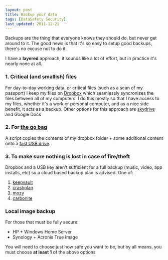 ```yaml
---
layout: post
title: Backup your data
tags: [DataSafety Security]
last_updated: 2011-12-21
---
```


Backups are the thing that everyone knows they should do, but never get around to it. The good news is that 
it's so easy to setup good backups, there's no excuse not to do it.

I have a **layered** approach, it sounds like a lot of effort, but in practice it's nearly none at all.

### 1. Critical (and smallish) files
For day-to-day working data, or critical files (such as a scan of my passport) I keep my files on 
[Dropbox](http://db.tt/PnMCV7X) which seamlessly syncronizes the files between all of my computers. I do this mostly 
so that I have access to my files, whether it's a work or personal computer, and as a nice side benefit, it acts as a backup.
Other options for this approach are [skydrive](https://skydrive.live.com/) and Google Docs


### 2. For [the go bag](http://72hours.org/go_bag.html)
A script copies the contents of my dropbox folder + some additional content onto a 
[fast USB drive](http://www.newegg.com/Product/Product.aspx?Item=N82E16820220253).

### 3. To make sure nothing is lost in case of fire/theft
Dropbox and a USB key aren't sufficient for a full backup (music, video, app installs, etc) so a cloud based backup 
plan is advised. One of:

1. [keepvault](http://www.keepvault.com/)
1. [crashplan](http://www.crashplan.com/)
1. [mozy](http://mozy.com/)
1. [carbonite](http://www.carbonite.com/en/)

### Local image backup 
For those that must be fully secure:

* HP + Windows Home Server
* Synology + Acronis True Image

You will need to choose just how safe you want to be, but by all means, you must choose 
**at least 1** of the above options